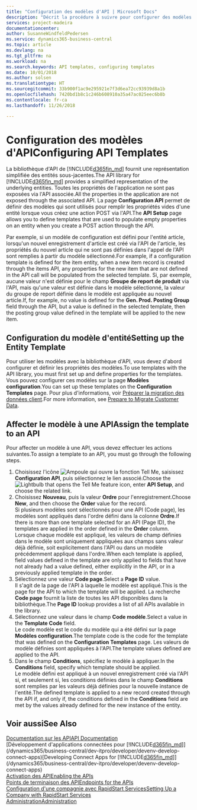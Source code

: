 ```yaml
---
title: "Configuration des modèles d'API | Microsoft Docs"
description: "Décrit la procédure à suivre pour configurer des modèles d'API pour Dynamics 365 Business Central."
services: project-madeira
documentationcenter: 
author: SusanneWindfeldPedersen
ms.service: dynamics365-business-central
ms.topic: article
ms.devlang: na
ms.tgt_pltfrm: na
ms.workload: na
ms.search.keywords: API templates, configuring templates
ms.date: 10/01/2018
ms.author: solsen
ms.translationtype: HT
ms.sourcegitcommit: 33b900f1ac9e295921e7f3d6ea72cc93939d8a1b
ms.openlocfilehash: 7420bd1b8c1c246b608910a35a47ac025eec6b8b
ms.contentlocale: fr-ca
ms.lasthandoff: 11/26/2018

---
```


# <a name="configuring-api-templates"></a><span data-ttu-id="1168e-103">Configuration des modèles d'API</span><span class="sxs-lookup"><span data-stu-id="1168e-103">Configuring API Templates</span></span>
<span data-ttu-id="1168e-104">La bibliothèque d'API de [!INCLUDE[d365fin_md](includes/d365fin_md.md)] fournit une représentation simplifiée des entités sous-jacentes.</span><span class="sxs-lookup"><span data-stu-id="1168e-104">The API library for [!INCLUDE[d365fin_md](includes/d365fin_md.md)] provides a simplified representation of the underlying entities.</span></span> <span data-ttu-id="1168e-105">Toutes les propriétés de l'application ne sont pas exposées via l'API associée.</span><span class="sxs-lookup"><span data-stu-id="1168e-105">All the properties in the application are not exposed through the associated API.</span></span> <span data-ttu-id="1168e-106">La page **Configuration API** permet de définir des modèles qui sont utilisés pour remplir les propriétés vides d'une entité lorsque vous créez une action POST via l'API.</span><span class="sxs-lookup"><span data-stu-id="1168e-106">The **API Setup** page allows you to define templates that are used to populate empty properties on an entity when you create a POST action through the API.</span></span> 

<span data-ttu-id="1168e-107">Par exemple, si un modèle de configuration est défini pour l'entité article, lorsqu'un nouvel enregistrement d'article est créé via l'API de l'article, les propriétés du nouvel article qui ne sont pas définies dans l'appel de l'API sont remplies à partir du modèle sélectionné.</span><span class="sxs-lookup"><span data-stu-id="1168e-107">For example, if a configuration template is defined for the item entity, when a new item record is created through the items API, any properties for the new item that are not defined in the API call will be populated from the selected template.</span></span> <span data-ttu-id="1168e-108">Si, par exemple, aucune valeur n'est définie pour le champ **Groupe de report de produit** via l'API, mais qu'une valeur est définie dans le modèle sélectionné, la valeur du groupe de report définie dans le modèle est appliquée au nouvel article.</span><span class="sxs-lookup"><span data-stu-id="1168e-108">If, for example, no value is defined for the **Gen. Prod. Posting Group** field through the API, but a value is defined in the selected template, then the posting group value defined in the template will be applied to the new item.</span></span> 

## <a name="setting-up-the-entity-template"></a><span data-ttu-id="1168e-109">Configuration du modèle d'entité</span><span class="sxs-lookup"><span data-stu-id="1168e-109">Setting up the Entity Template</span></span>
<span data-ttu-id="1168e-110">Pour utiliser les modèles avec la bibliothèque d'API, vous devez d'abord configurer et définir les propriétés des modèles.</span><span class="sxs-lookup"><span data-stu-id="1168e-110">To use templates with the API library, you must first set up and define properties for the templates.</span></span> <span data-ttu-id="1168e-111">Vous pouvez configurer ces modèles sur la page **Modèles configuration**.</span><span class="sxs-lookup"><span data-stu-id="1168e-111">You can set up these templates on the **Configuration Templates** page.</span></span> <span data-ttu-id="1168e-112">Pour plus d'informations, voir [Préparer la migration des données client](admin-use-templates-to-prepare-customer-data-for-migration.md).</span><span class="sxs-lookup"><span data-stu-id="1168e-112">For more information, see [Prepare to Migrate Customer Data](admin-use-templates-to-prepare-customer-data-for-migration.md).</span></span> 

## <a name="assign-the-template-to-an-api"></a><span data-ttu-id="1168e-113">Affecter le modèle à une API</span><span class="sxs-lookup"><span data-stu-id="1168e-113">Assign the template to an API</span></span>

<span data-ttu-id="1168e-114">Pour affecter un modèle à une API, vous devez effectuer les actions suivantes.</span><span class="sxs-lookup"><span data-stu-id="1168e-114">To assign a template to an API, you must go through the following steps.</span></span>

1. <span data-ttu-id="1168e-115">Choisissez l'icône ![Ampoule qui ouvre la fonction Tell Me](media/ui-search/search_small.png "Dites-moi ce que vous voulez faire"), saisissez **Configuration API**, puis sélectionnez le lien associé.</span><span class="sxs-lookup"><span data-stu-id="1168e-115">Choose the ![Lightbulb that opens the Tell Me feature](media/ui-search/search_small.png "Tell me what you want to do") icon, enter **API Setup**, and choose the related link.</span></span>
2. <span data-ttu-id="1168e-116">Choisissez **Nouveau**, puis la valeur **Ordre** pour l'enregistrement.</span><span class="sxs-lookup"><span data-stu-id="1168e-116">Choose **New**, and then choose the **Order** value for the record.</span></span>  
<span data-ttu-id="1168e-117">Si plusieurs modèles sont sélectionnés pour une API (Code page), les modèles sont appliqués dans l'ordre défini dans la colonne **Ordre**.</span><span class="sxs-lookup"><span data-stu-id="1168e-117">If there is more than one template selected for an API (Page ID), the templates are applied in the order defined in the **Order** column.</span></span>   
<span data-ttu-id="1168e-118">Lorsque chaque modèle est appliqué, les valeurs de champ définies dans le modèle sont uniquement appliquées aux champs sans valeur déjà définie, soit explicitement dans l'API ou dans un modèle précédemment appliqué dans l'ordre.</span><span class="sxs-lookup"><span data-stu-id="1168e-118">When each template is applied, field values defined in the template are only applied to fields that have not already had a value defined, either explicitly in the API, or in a previously applied template in the order.</span></span> 
3. <span data-ttu-id="1168e-119">Sélectionnez une valeur **Code page**.</span><span class="sxs-lookup"><span data-stu-id="1168e-119">Select a **Page ID** value.</span></span>  
<span data-ttu-id="1168e-120">Il s'agit de la page de l'API à laquelle le modèle est appliqué.</span><span class="sxs-lookup"><span data-stu-id="1168e-120">This is the page for the API to which the template will be applied.</span></span> <span data-ttu-id="1168e-121">La recherche **Code page** fournit la liste de toutes les API disponibles dans la bibliothèque.</span><span class="sxs-lookup"><span data-stu-id="1168e-121">The **Page ID** lookup provides a list of all APIs available in the library.</span></span>
4. <span data-ttu-id="1168e-122">Sélectionnez une valeur dans le champ **Code modèle**.</span><span class="sxs-lookup"><span data-stu-id="1168e-122">Select a value in the **Template Code** field.</span></span>  
<span data-ttu-id="1168e-123">Le code modèle est le code du modèle qui a été défini sur la page **Modèles configuration**.</span><span class="sxs-lookup"><span data-stu-id="1168e-123">The template code is the code for the template that was defined on the **Configuration Templates** page.</span></span> <span data-ttu-id="1168e-124">Les valeurs de modèle définies sont appliquées à l'API.</span><span class="sxs-lookup"><span data-stu-id="1168e-124">The template values defined are applied to the API.</span></span> 
5. <span data-ttu-id="1168e-125">Dans le champ **Conditions**, spécifiez le modèle à appliquer.</span><span class="sxs-lookup"><span data-stu-id="1168e-125">In the **Conditions** field, specify which template should be applied.</span></span>  
<span data-ttu-id="1168e-126">Le modèle défini est appliqué à un nouvel enregistrement créé via l'API si, et seulement si, les conditions définies dans le champ **Conditions** sont remplies par les valeurs déjà définies pour la nouvelle instance de l'entité.</span><span class="sxs-lookup"><span data-stu-id="1168e-126">The defined template is applied to a new record created through the API if, and only if, the conditions defined in the **Conditions** field are met by the values already defined for the new instance of the entity.</span></span>

## <a name="see-also"></a><span data-ttu-id="1168e-127">Voir aussi</span><span class="sxs-lookup"><span data-stu-id="1168e-127">See Also</span></span>
[<span data-ttu-id="1168e-128">Documentation sur les API</span><span class="sxs-lookup"><span data-stu-id="1168e-128">API Documentation</span></span>](/dynamics-nav/fin-graph)  
<span data-ttu-id="1168e-129">[Développement d'applications connectées pour [!INCLUDE[d365fin_md](includes/d365fin_md.md)]](/dynamics365/business-central/dev-itpro/developer/devenv-develop-connect-apps)</span><span class="sxs-lookup"><span data-stu-id="1168e-129">[Developing Connect Apps for [!INCLUDE[d365fin_md](includes/d365fin_md.md)]](/dynamics365/business-central/dev-itpro/developer/devenv-develop-connect-apps)</span></span>  
[<span data-ttu-id="1168e-130">Activation des API</span><span class="sxs-lookup"><span data-stu-id="1168e-130">Enabling the APIs</span></span>](/dynamics-nav/enabling-apis-for-dynamics-nav)  
[<span data-ttu-id="1168e-131">Points de terminaison des API</span><span class="sxs-lookup"><span data-stu-id="1168e-131">Endpoints for the APIs</span></span>](/dynamics-nav/endpoints-apis-for-dynamics)  
[<span data-ttu-id="1168e-132">Configuration d'une compagnie avec RapidStart Services</span><span class="sxs-lookup"><span data-stu-id="1168e-132">Setting Up a Company with RapidStart Services</span></span>](admin-set-up-a-company-with-rapidstart.md)  
[<span data-ttu-id="1168e-133">Administration</span><span class="sxs-lookup"><span data-stu-id="1168e-133">Administration</span></span>](admin-setup-and-administration.md)
